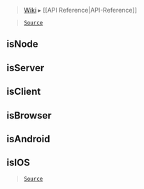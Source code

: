 > [Wiki](Home) ▸ [[API Reference|API-Reference]]

> [`Source`](/Neft-io/neft/blob/feb74662c4f7ee7aedc58bcb4488ea1b56f65be9/src/unit/modifiers.litcoffee)

isNode
--
isServer
--
isClient
--
isBrowser
--
isAndroid
--
isIOS
--

> [`Source`](/Neft-io/neft/blob/feb74662c4f7ee7aedc58bcb4488ea1b56f65be9/src/unit/modifiers.litcoffee#isnodeisserverisclientisbrowserisandroidisios)

